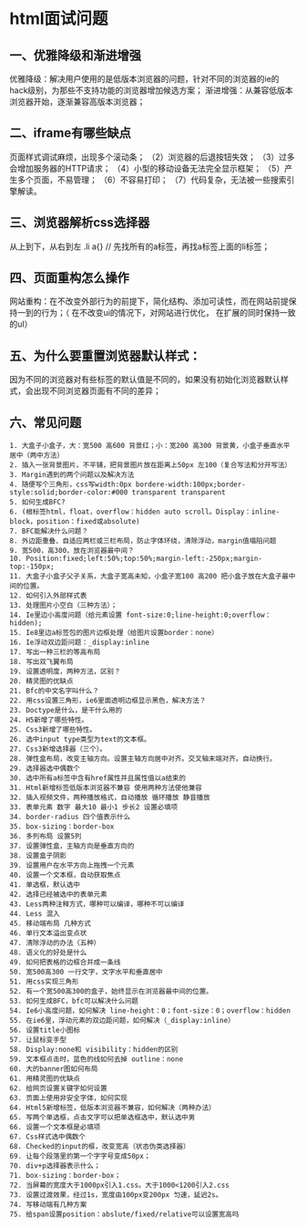 # html面试问题
## 一、优雅降级和渐进增强
优雅降级：解决用户使用的是低版本浏览器的问题，针对不同的浏览器的ie的hack级别，为那些不支持功能的浏览器增加候选方案；
渐进增强：从兼容低版本浏览器开始，逐渐兼容高版本浏览器；


## 二、iframe有哪些缺点
页面样式调试麻烦，出现多个滚动条；
（2）浏览器的后退按钮失效；
（3）过多会增加服务器的HTTP请求；
（4）小型的移动设备无法完全显示框架；
（5）产生多个页面，不易管理；
（6）不容易打印；
（7）代码复杂，无法被一些搜索引擎解读。


## 三、浏览器解析css选择器
从上到下，从右到左
.li a{} // 先找所有的a标签，再找a标签上面的li标签；



## 四、页面重构怎么操作
网站重构：在不改变外部行为的前提下，简化结构、添加可读性，而在网站前提保持一到的行为；（ 在不改变ui的情况下，对网站进行优化， 在扩展的同时保持一致的uI）

## 五、为什么要重置浏览器默认样式：
因为不同的浏览器对有些标签的默认值是不同的，如果没有初始化浏览器默认样式，会出现不同浏览器页面有不同的差异；


## 六、常见问题
	1. 大盒子小盒子，大：宽500 高600 背景红；小：宽200 高300 背景黄，小盒子垂直水平居中（两中方法）
	2. 插入一张背景图片，不平铺，把背景图片放在距离上50px 左100（复合写法和分开写法）
	3. Margin遇到的两个问题以及解决方法
	4. 随便写个三角形，css写width:0px bordere-width:100px;border-style:solid;border-color:#000 transparent transparent
	5. 如何生成BFC?
	6. (根标签html，float，overflow：hidden auto scroll。Display：inline-block，position：fixed或absolute)
	7. BFC能解决什么问题？
	8. 外边距重叠、自适应两栏或三栏布局，防止字体环绕，清除浮动，margin值塌陷问题
	9. 宽500，高300，放在浏览器最中间？
	10. Position:fixed;left:50%;top:50%;margin-left:-250px;margin-top:-150px;
	11. 大盒子小盒子父子关系，大盒子宽高未知，小盒子宽100 高200 把小盒子放在大盒子最中间的位置。
	12. 如何引入外部样式表
	13. 处理图片小空白（三种方法）；
	14. Ie里边小高度问题（给元素设置 font-size:0;line-height:0;overflow：hidden);
	15. Ie8里边a标签包的图片边框处理（给图片设置border：none）
	16. Ie浮动双边距问题：_display:inline
	17. 写出一种三栏的等高布局
	18. 写出双飞翼布局
	19. 设置透明度，两种方法，区别？
	20. 精灵图的优缺点
	21. Bfc的中文名字叫什么？
	22. 用css设置三角形，ie6里面透明边框显示黑色，解决方法？
	23. Doctype是什么，是干什么用的
	24. H5新增了哪些特性。
	25. Css3新增了哪些特性。
	26. 选中input type类型为text的文本框。
	27. Css3新增选择器（三个）。
	28. 弹性盒布局，改变主轴方向。设置主轴方向居中对齐。交叉轴末端对齐。自动换行。
	29. 选择器选中偶数个
	30. 选中所有a标签中含有href属性并且属性值以a结束的
	31. Html新增标签低版本浏览器不兼容 使用两种方法使他兼容
	32. 插入视频文件，两种播放格式，自动播放 循环播放 静音播放
	33. 表单元素 数字 最大10 最小1 步长2 设置必填项
	34. border-radius 四个值表示什么
	35. box-sizing：border-box
	36. 多列布局 设置5列
	37. 设置弹性盒，主轴方向是垂直方向的
	38. 设置盒子阴影
	39. 设置用户在水平方向上拖拽一个元素
	40. 设置一个文本框，自动获取焦点
	41. 单选框，默认选中
	42. 选择已经被选中的表单元素
	43. Less两种注释方式，哪种可以编译，哪种不可以编译
	44. Less 混入
	45. 移动端布局 几种方式
	46. 单行文本溢出变点状
	47. 清除浮动的办法（五种）
	48. 语义化的好处是什么
	49. 如何把表格的边框合并成一条线
	50. 宽500高300 一行文字，文字水平和垂直居中
	51. 用css实现三角形
	52. 有一个宽500高300的盒子，始终显示在浏览器最中间的位置。
	53. 如何生成BFC，bfc可以解决什么问题
	54. Ie6小高度问题，如何解决 line-height：0；font-size：0；overflow：hidden
	55. 在ie6里，浮动元素的双边距问题，如何解决（_display:inline）
	56. 设置title小图标
	57. 让鼠标变手型
	58. Display:none和 visibility：hidden的区别
	59. 文本框点击时，蓝色的线如何去掉 outline：none
	60. 大的banner图如何布局
	61. 用精灵图的优缺点
	62. 给网页设置关键字如何设置
	63. 页面上使用非安全字体，如何实现
	64. Html5新增标签，低版本浏览器不兼容，如何解决（两种办法）
	65. 写两个单选框，点击文字可以把单选框选中，默认选中男
	66. 设置一个文本框是必填项
	67. Css样式选中偶数个
	68. Checked的input的框，改变宽高（状态伪类选择器）
	69. 让每个段落里的第一个字字号变成50px；
	70. div+p选择器表示什么；
	71. box-sizing：border-box；
	72. 当屏幕的宽度大于1000px引入1.css。大于1000<1200引入2.css
	73. 设置过渡效果，经过1s，宽度由100px变200px 匀速，延迟2s。
	74. 写移动端有几种方案
	75. 给span设置position：abslute/fixed/relative可以设置宽高吗


